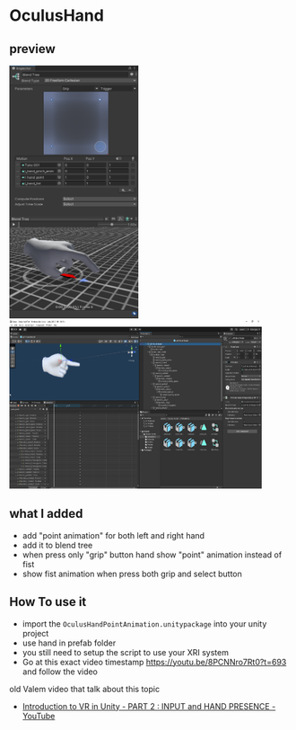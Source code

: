 # OculusHand

## preview

<p float="left">
<img src="./Img/blendTree.png" width="230" height="450" />
<img src="./Img/PointAnimation.png" width="450" height="300" />
</p>

## what I added

- add "point animation" for both left and right hand
- add it to blend tree
- when press only "grip" button hand show "point" animation instead of fist
- show fist animation when press both grip and select button

## How To use it

- import the `OculusHandPointAnimation.unitypackage` into your unity project
- use hand in prefab folder
- you still need to setup the script to use your XRI system
- Go at this exact video timestamp https://youtu.be/8PCNNro7Rt0?t=693 and follow the video

old Valem video that talk about this topic

- [Introduction to VR in Unity - PART 2 : INPUT and HAND PRESENCE - YouTube](https://www.youtube.com/watch?v=VdT0zMcggTQ&t=1s)
